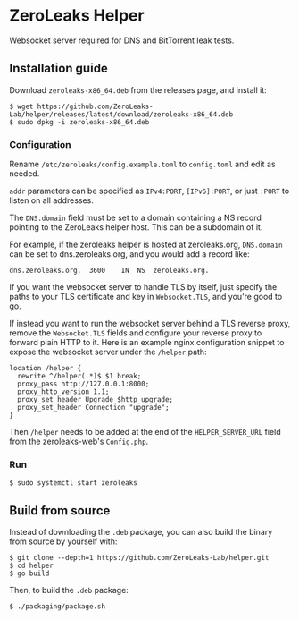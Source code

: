 # ZeroLeaks Helper

Websocket server required for DNS and BitTorrent leak tests.

## Installation guide

Download `zeroleaks-x86_64.deb` from the releases page, and install it:

```
$ wget https://github.com/ZeroLeaks-Lab/helper/releases/latest/download/zeroleaks-x86_64.deb
$ sudo dpkg -i zeroleaks-x86_64.deb
```

### Configuration

Rename `/etc/zeroleaks/config.example.toml` to `config.toml` and edit as needed.

`addr` parameters can be specified as `IPv4:PORT`, `[IPv6]:PORT`, or just `:PORT` to listen on all addresses.

The `DNS.domain` field must be set to a domain containing a NS record pointing to the ZeroLeaks helper host. This can be a subdomain of it.

For example, if the zeroleaks helper is hosted at zeroleaks.org, `DNS.domain` can be set to dns.zeroleaks.org, and you would add a record like:

```
dns.zeroleaks.org.  3600    IN  NS  zeroleaks.org.
```

If you want the websocket server to handle TLS by itself, just specify the paths to your TLS certificate and key in `Websocket.TLS`, and you're good to go.

If instead you want to run the websocket server behind a TLS reverse proxy, remove the `Websocket.TLS` fields and configure your reverse proxy to forward plain HTTP to it. Here is an example nginx configuration snippet to expose the websocket server under the `/helper` path:

```nginx
location /helper {
  rewrite ^/helper(.*)$ $1 break;
  proxy_pass http://127.0.0.1:8000;
  proxy_http_version 1.1;
  proxy_set_header Upgrade $http_upgrade;
  proxy_set_header Connection "upgrade";
}
```

Then `/helper` needs to be added at the end of the `HELPER_SERVER_URL` field from the zeroleaks-web's `Config.php`.

### Run

```
$ sudo systemctl start zeroleaks
```

## Build from source

Instead of downloading the `.deb` package, you can also build the binary from source by yourself with:

```
$ git clone --depth=1 https://github.com/ZeroLeaks-Lab/helper.git
$ cd helper
$ go build
```

Then, to build the `.deb` package:

```
$ ./packaging/package.sh
```
